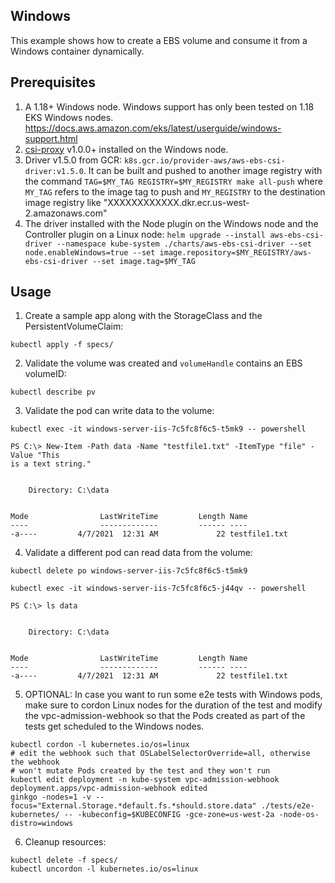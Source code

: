 ## Windows

This example shows how to create a EBS volume and consume it from a Windows container dynamically.

## Prerequisites

1. A 1.18+ Windows node. Windows support has only been tested on 1.18 EKS Windows nodes. https://docs.aws.amazon.com/eks/latest/userguide/windows-support.html
2. [csi-proxy](https://github.com/kubernetes-csi/csi-proxy) v1.0.0+ installed on the Windows node.
3. Driver v1.5.0 from GCR: `k8s.gcr.io/provider-aws/aws-ebs-csi-driver:v1.5.0`. It can be built and pushed to another image registry with the command `TAG=$MY_TAG REGISTRY=$MY_REGISTRY make all-push` where `MY_TAG` refers to the image tag to push and `MY_REGISTRY` to the destination image registry like "XXXXXXXXXXXX.dkr.ecr.us-west-2.amazonaws.com"
4. The driver installed with the Node plugin on the Windows node and the Controller plugin on a Linux node: `helm upgrade --install aws-ebs-csi-driver --namespace kube-system ./charts/aws-ebs-csi-driver --set node.enableWindows=true --set image.repository=$MY_REGISTRY/aws-ebs-csi-driver --set image.tag=$MY_TAG`

## Usage

1. Create a sample app along with the StorageClass and the PersistentVolumeClaim:
```
kubectl apply -f specs/
```

2. Validate the volume was created and `volumeHandle` contains an EBS volumeID:
```
kubectl describe pv
```

3. Validate the pod can write data to the volume:
```
kubectl exec -it windows-server-iis-7c5fc8f6c5-t5mk9 -- powershell

PS C:\> New-Item -Path data -Name "testfile1.txt" -ItemType "file" -Value "This 
is a text string."


    Directory: C:\data


Mode                LastWriteTime         Length Name
----                -------------         ------ ----
-a----         4/7/2021  12:31 AM             22 testfile1.txt
```

4. Validate a different pod can read data from the volume:
```
kubectl delete po windows-server-iis-7c5fc8f6c5-t5mk9

kubectl exec -it windows-server-iis-7c5fc8f6c5-j44qv -- powershell

PS C:\> ls data 


    Directory: C:\data 


Mode                LastWriteTime         Length Name
----                -------------         ------ ----
-a----         4/7/2021  12:31 AM             22 testfile1.txt
```

5. OPTIONAL: In case you want to run some e2e tests with Windows pods, make sure to cordon Linux nodes for the duration of the test and modify the vpc-admission-webhook so that the Pods created as part of the tests get scheduled to the Windows nodes.
```
kubectl cordon -l kubernetes.io/os=linux
# edit the webhook such that OSLabelSelectorOverride=all, otherwise the webhook
# won't mutate Pods created by the test and they won't run
kubectl edit deployment -n kube-system vpc-admission-webhook
deployment.apps/vpc-admission-webhook edited
ginkgo -nodes=1 -v --focus="External.Storage.*default.fs.*should.store.data" ./tests/e2e-kubernetes/ -- -kubeconfig=$KUBECONFIG -gce-zone=us-west-2a -node-os-distro=windows
```

6. Cleanup resources:
```
kubectl delete -f specs/
kubectl uncordon -l kubernetes.io/os=linux
```
